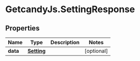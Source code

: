# GetcandyJs.SettingResponse

## Properties

Name | Type | Description | Notes
------------ | ------------- | ------------- | -------------
**data** | [**Setting**](Setting.md) |  | [optional] 


